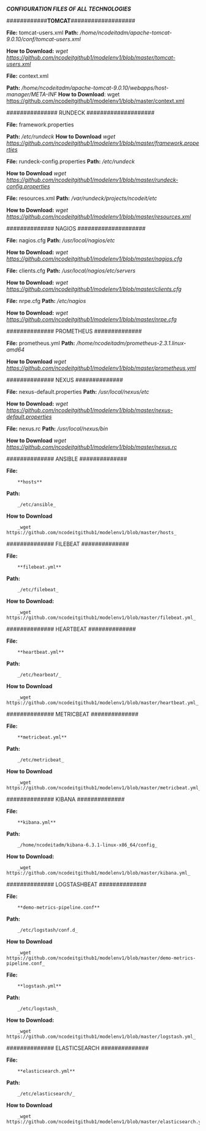 
_**CONFIGURATION FILES OF ALL TECHNOLOGIES**_

############**TOMCAT**###################


**File:** tomcat-users.xml
**Path:**
		_/home/ncodeitadm/apache-tomcat-9.0.10/conf/tomcat-users.xml_

**How to Download:**
		_wget https://github.com/ncodeitgithub1/modelenv1/blob/master/tomcat-users.xml_

**File:** context.xml

**Path:**
		_/home/ncodeitadm/apache-tomcat-9.0.10/webapps/host-manager/META-INF_
**How to Download**:
		wget https://github.com/ncodeitgithub1/modelenv1/blob/master/context.xml


############### RUNDECK ####################

**File:** framework.properties

**Path:**
		_/etc/rundeck_
**How to Download**
		_wget https://github.com/ncodeitgithub1/modelenv1/blob/master/framework.properties_

**File:** rundeck-config.properties
**Path:**
		_/etc/rundeck_

**How to Download**
		_wget https://github.com/ncodeitgithub1/modelenv1/blob/master/rundeck-config.properties_

**File:** resources.xml 
**Path:**
		_/var/rundeck/projects/ncodeit/etc_

**How to Download:**
		_wget https://github.com/ncodeitgithub1/modelenv1/blob/master/resources.xml_


############## NAGIOS ####################

**File:** nagios.cfg 
**Path:**
		_/usr/local/nagios/etc_

**How to Download:**
		_wget https://github.com/ncodeitgithub1/modelenv1/blob/master/nagios.cfg_ 

**File:** clients.cfg 
**Path:**
		_/usr/local/nagios/etc/servers_

**How to Download:**
		_wget https://github.com/ncodeitgithub1/modelenv1/blob/master/clients.cfg_ 

**File:** nrpe.cfg 
**Path:**
		_/etc/nagios_

**How to Download:**
		_wget https://github.com/ncodeitgithub1/modelenv1/blob/master/nrpe.cfg_ 

############## PROMETHEUS ##############

**File:** prometheus.yml
**Path:**
		_/home/ncodeitadm/prometheus-2.3.1.linux-amd64_

**How to Download**
		_wget https://github.com/ncodeitgithub1/modelenv1/blob/master/prometheus.yml_

############## NEXUS ##############

**File:** nexus-default.properties
**Path:**
		_/usr/local/nexus/etc_

**How to Download:**
		_wget https://github.com/ncodeitgithub1/modelenv1/blob/master/nexus-default.properties_

**File:** nexus.rc
**Path:**
		_/usr/local/nexus/bin_

**How to Download**
		_wget https://github.com/ncodeitgithub1/modelenv1/blob/master/nexus.rc_ 

############## ANSIBLE ##############

**File:**

		**hosts**
**Path:**
	
		_/etc/ansible_

**How to Download**

		_wget https://github.com/ncodeitgithub1/modelenv1/blob/master/hosts_

############## FILEBEAT ##############

**File:**

		**filebeat.yml** 
**Path:**
	
		_/etc/filebeat_

**How to Download:**

		_wget https://github.com/ncodeitgithub1/modelenv1/blob/master/filebeat.yml_

############## HEARTBEAT ##############

**File:**

		**heartbeat.yml**
**Path:**

		_/etc/hearbeat/_

**How to Download**

		_wget https://github.com/ncodeitgithub1/modelenv1/blob/master/heartbeat.yml_

############## METRICBEAT ##############

**File:**

		**metricbeat.yml**
**Path:**
	
		_/etc/metricbeat_

**How to Download**

		_wget https://github.com/ncodeitgithub1/modelenv1/blob/master/metricbeat.yml_

############## KIBANA ##############

**File:**

		**kibana.yml**
**Path:**
	
		_/home/ncodeitadm/kibana-6.3.1-linux-x86_64/config_ 

**How to Download:**

		_wget https://github.com/ncodeitgithub1/modelenv1/blob/master/kibana.yml_

############## LOGSTASHBEAT ##############

**File:**

		**demo-metrics-pipeline.conf** 
**Path:**
	
		_/etc/logstash/conf.d_

**How to Download**

		_wget https://github.com/ncodeitgithub1/modelenv1/blob/master/demo-metrics-pipeline.conf_

**File:**

		**logstash.yml**
**Path:**

		_/etc/logstash_ 

**How to Download:**

		_wget https://github.com/ncodeitgithub1/modelenv1/blob/master/logstash.yml_

############## ELASTICSEARCH ##############

**File:**

		**elasticsearch.yml** 

**Path:**

		_/etc/elasticsearch/_

**How to Download**


		_wget https://github.com/ncodeitgithub1/modelenv1/blob/master/elasticsearch.yml_

